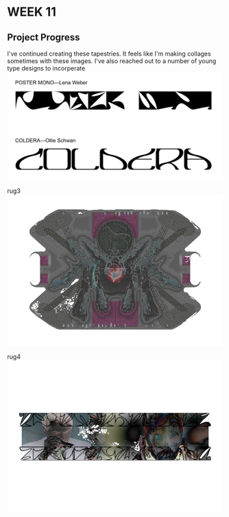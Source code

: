 # WEEK 11
## Project Progress
I've continued creating these tapestries. It feels like I'm making collages sometimes with these images. 
I've also reached out to a number of young type designs to incorperate  <br/> 
![](type%20specimens.jpg) <br/>

rug3 <br/> 
![](rug3.png) <br/>

rug4 <br/> 
![](rug4.png) <br/>
